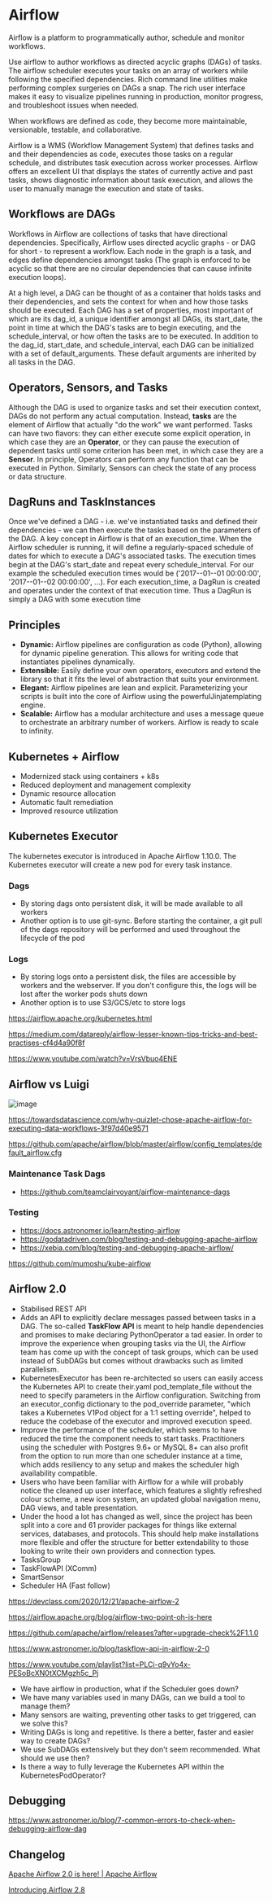 # Airflow

Airflow is a platform to programmatically author, schedule and monitor workflows.

Use airflow to author workflows as directed acyclic graphs (DAGs) of tasks. The airflow scheduler executes your tasks on an array of workers while following the specified dependencies. Rich command line utilities make performing complex surgeries on DAGs a snap. The rich user interface makes it easy to visualize pipelines running in production, monitor progress, and troubleshoot issues when needed.

When workflows are defined as code, they become more maintainable, versionable, testable, and collaborative.

Airflow is a WMS (Workflow Management System) that defines tasks and and their dependencies as code, executes those tasks on a regular schedule, and distributes task execution across worker processes. Airflow offers an excellent UI that displays the states of currently active and past tasks, shows diagnostic information about task execution, and allows the user to manually manage the execution and state of tasks.

## Workflows are DAGs

Workflows in Airflow are collections of tasks that have directional dependencies. Specifically, Airflow uses directed acyclic graphs - or DAG for short - to represent a workflow. Each node in the graph is a task, and edges define dependencies amongst tasks (The graph is enforced to be acyclic so that there are no circular dependencies that can cause infinite execution loops).

At a high level, a DAG can be thought of as a container that holds tasks and their dependencies, and sets the context for when and how those tasks should be executed. Each DAG has a set of properties, most important of which are its dag_id, a unique identifier amongst all DAGs, its start_date, the point in time at which the DAG's tasks are to begin executing, and the schedule_interval, or how often the tasks are to be executed. In addition to the dag_id, start_date, and schedule_interval, each DAG can be initialized with a set of default_arguments. These default arguments are inherited by all tasks in the DAG.

## Operators, Sensors, and Tasks

Although the DAG is used to organize tasks and set their execution context, DAGs do not perform any actual computation. Instead, **tasks** are the element of Airflow that actually "do the work" we want performed. Tasks can have two flavors: they can either execute some explicit operation, in which case they are an **Operator**, or they can pause the execution of dependent tasks until some criterion has been met, in which case they are a **Sensor**. In principle, Operators can perform any function that can be executed in Python. Similarly, Sensors can check the state of any process or data structure.

## DagRuns and TaskInstances

Once we've defined a DAG - i.e. we've instantiated tasks and defined their dependencies - we can then execute the tasks based on the parameters of the DAG. A key concept in Airflow is that of an execution_time. When the Airflow scheduler is running, it will define a regularly-spaced schedule of dates for which to execute a DAG's associated tasks. The execution times begin at the DAG's start_date and repeat every schedule_interval. For our example the scheduled execution times would be ('2017--01--01 00:00:00', '2017--01--02 00:00:00', ...). For each execution_time, a DagRun is created and operates under the context of that execution time. Thus a DagRun is simply a DAG with some execution time

## Principles

- **Dynamic:** Airflow pipelines are configuration as code (Python), allowing for dynamic pipeline generation. This allows for writing code that instantiates pipelines dynamically.
- **Extensible:** Easily define your own operators, executors and extend the library so that it fits the level of abstraction that suits your environment.
- **Elegant:** Airflow pipelines are lean and explicit. Parameterizing your scripts is built into the core of Airflow using the powerfulJinjatemplating engine.
- **Scalable:** Airflow has a modular architecture and uses a message queue to orchestrate an arbitrary number of workers. Airflow is ready to scale to infinity.

## Kubernetes + Airflow

- Modernized stack using containers + k8s
- Reduced deployment and management complexity
- Dynamic resource allocation
- Automatic fault remediation
- Improved resource utilization

## Kubernetes Executor

The kubernetes executor is introduced in Apache Airflow 1.10.0. The Kubernetes executor will create a new pod for every task instance.

### Dags

- By storing dags onto persistent disk, it will be made available to all workers
- Another option is to use git-sync. Before starting the container, a git pull of the dags repository will be performed and used throughout the lifecycle of the pod

### Logs

- By storing logs onto a persistent disk, the files are accessible by workers and the webserver. If you don't configure this, the logs will be lost after the worker pods shuts down
- Another option is to use S3/GCS/etc to store logs

https://airflow.apache.org/kubernetes.html

https://medium.com/datareply/airflow-lesser-known-tips-tricks-and-best-practises-cf4d4a90f8f

https://www.youtube.com/watch?v=VrsVbuo4ENE

## Airflow vs Luigi

![image](../../../media/Technologies-Apache-Airflow-image1.jpg)

https://towardsdatascience.com/why-quizlet-chose-apache-airflow-for-executing-data-workflows-3f97d40e9571

https://github.com/apache/airflow/blob/master/airflow/config_templates/default_airflow.cfg

### Maintenance Task Dags

- https://github.com/teamclairvoyant/airflow-maintenance-dags

### Testing

- https://docs.astronomer.io/learn/testing-airflow
- https://godatadriven.com/blog/testing-and-debugging-apache-airflow
- https://xebia.com/blog/testing-and-debugging-apache-airflow/

https://github.com/mumoshu/kube-airflow

## Airflow 2.0

- Stabilised REST API
- Adds an API to explicitly declare messages passed between tasks in a DAG. The so-called **TaskFlow API** is meant to help handle dependencies and promises to make declaring PythonOperator a tad easier. In order to improve the experience when grouping tasks via the UI, the Airflow team has come up with the concept of task groups, which can be used instead of SubDAGs but comes without drawbacks such as limited parallelism.
- KubernetesExecutor has been re-architected so users can easily access the Kubernetes API to create their.yaml pod_template_file without the need to specify parameters in the Airflow configuration. Switching from an executor_config dictionary to the pod_override parameter, "which takes a Kubernetes V1Pod object for a 1:1 setting override", helped to reduce the codebase of the executor and improved execution speed.
- Improve the performance of the scheduler, which seems to have reduced the time the component needs to start tasks. Practitioners using the scheduler with Postgres 9.6+ or MySQL 8+ can also profit from the option to run more than one scheduler instance at a time, which adds resiliency to any setup and makes the scheduler high availability compatible.
- Users who have been familiar with Airflow for a while will probably notice the cleaned up user interface, which features a slightly refreshed colour scheme, a new icon system, an updated global navigation menu, DAG views, and table presentation.
- Under the hood a lot has changed as well, since the project has been split into a core and 61 provider packages for things like external services, databases, and protocols. This should help make installations more flexible and offer the structure for better extendability to those looking to write their own providers and connection types.
- TasksGroup
- TaskFlowAPI (XComm)
- SmartSensor
- Scheduler HA (Fast follow)

https://devclass.com/2020/12/21/apache-airflow-2

https://airflow.apache.org/blog/airflow-two-point-oh-is-here

https://github.com/apache/airflow/releases?after=upgrade-check%2F1.1.0

https://www.astronomer.io/blog/taskflow-api-in-airflow-2-0

https://www.youtube.com/playlist?list=PLCi-q9vYo4x-PESoBcXN0tXCMgzh5c_Pj

- We have airflow in production, what if the Scheduler goes down?
- We have many variables used in many DAGs, can we build a tool to manage them?
- Many sensors are waiting, preventing other tasks to get triggered, can we solve this?
- Writing DAGs is long and repetitive. Is there a better, faster and easier way to create DAGs?
- We use SubDAGs extensively but they don't seem recommended. What should we use then?
- Is there a way to fully leverage the Kubernetes API within the KubernetesPodOperator?

## Debugging

https://www.astronomer.io/blog/7-common-errors-to-check-when-debugging-airflow-dag

## Changelog

[Apache Airflow 2.0 is here! | Apache Airflow](https://airflow.apache.org/blog/airflow-two-point-oh-is-here/)

[Introducing Airflow 2.8](https://www.astronomer.io/blog/introducing-airflow-2-8/)
